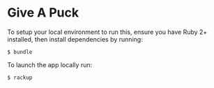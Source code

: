 # Give A Puck

To setup your local environment to run this, ensure you have Ruby 2+ installed,
then install dependencies by running:

```
$ bundle
```

To launch the app locally run:

```
$ rackup
```
